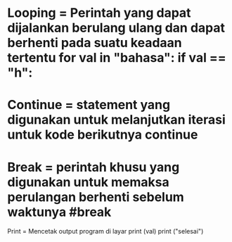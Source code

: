 Looping = Perintah yang dapat dijalankan berulang ulang dan dapat berhenti pada suatu keadaan tertentu
for val in "bahasa":
 if val == "h":
 ===============================================
 Continue = statement yang digunakan untuk melanjutkan iterasi untuk kode berikutnya
 continue
================================================
Break = perintah khusu yang digunakan untuk memaksa perulangan berhenti sebelum waktunya
 #break
================================================
Print = Mencetak output program di layar
 print (val)
print ("selesai")
